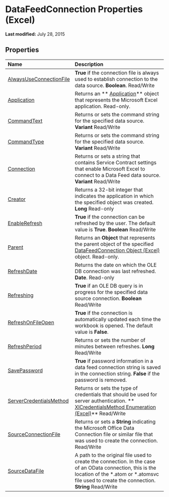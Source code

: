 
# DataFeedConnection Properties (Excel)

 **Last modified:** July 28, 2015


## Properties



|**Name**|**Description**|
|:-----|:-----|
| [AlwaysUseConnectionFile](97fea940-2682-3d0d-cb49-4ad8a178ea4f.md)| **True** if the connection file is always used to establish connection to the data source. **Boolean**. Read/Write|
| [Application](35fdc681-eb9e-cd3d-9e8f-712b5a6815f4.md)|Returns an  ** [Application](19b73597-5cf9-4f56-8227-b5211f657f6f.md)** object that represents the Microsoft Excel application. Read-only.|
| [CommandText](7bf52101-8aa5-b99b-deaa-1c64dea986df.md)|Returns or sets the command string for the specified data source.  **Variant** Read/Write|
| [CommandType](275d01bf-2f5d-b7b8-2e2a-2d35bb822ba0.md)|Returns or sets the command string for the specified data source.  **Variant** Read/Write|
| [Connection](5f91ca8b-acd4-dfff-9715-a558ff3de292.md)|Returns or sets a string that contains Service Contract settings that enable Microsoft Excel to connect to a Data Feed data source.  **Variant** Read/Write|
| [Creator](42c5d1f6-b740-dd1c-87dc-4285ad0eec08.md)|Returns a 32-bit integer that indicates the application in which the specified object was created.  **Long** Read-only|
| [EnableRefresh](34d90921-a91d-7928-7c93-1af939150527.md)| **True** if the connection can be refreshed by the user. The default value is **True**.  **Boolean** Read/Write|
| [Parent](a6a3b535-782d-0015-d92c-9e40bbad5e08.md)|Returns an  **Object** that represents the parent object of the specified [DataFeedConnection Object (Excel)](2ccb242b-28d5-3baf-78be-aa8f7478f4b6.md) object. Read-only.|
| [RefreshDate](b555ba4a-4bf1-05d3-53d4-5d4115d50325.md)|Returns the date on which the OLE DB connection was last refreshed.  **Date**. Read-only|
| [Refreshing](bd842a35-7474-1cfa-fd59-921152e9d30e.md)| **True** if an OLE DB query is in progress for the specified data source connection. **Boolean** Read/Write|
| [RefreshOnFileOpen](52966a2d-5b0c-2c64-6643-fa1fb47d9ec9.md)| **True** if the connection is automatically updated each time the workbook is opened. The default value is **False**.|
| [RefreshPeriod](64ff3022-f79f-a263-e770-9e6ce33a7ed8.md)|Returns or sets the number of minutes between refreshes.  **Long** Read/Write|
| [SavePassword](821113c5-c6a2-0a76-540f-84c93907a849.md)| **True** if password information in a data feed connection string is saved in the connection string. **False** if the password is removed.|
| [ServerCredentialsMethod](0c471a76-c9b4-5065-aa1e-6f9d8eb650af.md)|Returns or sets the type of credentials that should be used for server authentication.  ** [XlCredentialsMethod Enumeration (Excel)](6d31e757-62e3-300b-077f-9fa89426c6eb.md)** Read/Write|
| [SourceConnectionFile](f532657e-1555-b86e-2e09-16b86f170f94.md)|Returns or sets a  **String** indicating the Microsoft Office Data Connection file or similar file that was used to create the connection. Read/Write|
| [SourceDataFile](d8776dd0-c370-6311-9118-74230956a37d.md)|A path to the original file used to create the connection. In the case of an OData connection, this is the location of the *.atom or *.atomsvc file used to create the connection.  **String** Read/Write|
